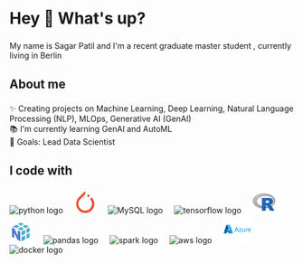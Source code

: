 <h1 align="left">Hey 👋 What's up?</h1>

###

<p align="left">My name is Sagar Patil and I'm a recent graduate master student , currently living in Berlin</p>

###

<h2 align="left">About me</h2>

###

<p align="left">✨ Creating projects on Machine Learning, Deep Learning, Natural Language Processing (NLP), MLOps, Generative AI (GenAI)<br>📚 I'm currently learning GenAI and AutoML<br>🎯 Goals: Lead Data Scientist<br>

###

<h2 align="left">I code with</h2>

###

<div align="left">
  <img src="https://github.com/bwks/vendor-icons-svg/blob/master/python.svg" height="40" alt="python logo"  />
  <img width="12" />
  <img src="https://github.com/devicons/devicon/blob/master/icons/pytorch/pytorch-original.svg" height="40" alt="pytorch logo"  />
  <img width="12" />
  <img src="https://github.com/bwks/vendor-icons-svg/blob/master/mysql-logo.svg" height="40" alt="MySQL logo"  />
  <img width="12" />
  <img src="https://github.com/valohai/ml-logos/blob/master/tensorflow-tf.svg" height="40" alt="tensorflow logo"  />
  <img width="12" />
  <img src="https://github.com/devicons/devicon/blob/master/icons/r/r-original.svg" height="40" alt="R logo"  />
  <img width="12" />
  <img src="https://github.com/valohai/ml-logos/blob/master/numpy.svg" height="40" alt="numpy logo"  />
  <img width="12" />
  <img src="https://github.com/valohai/ml-logos/blob/master/pandas.svg" height="40" alt="pandas logo"  />
  <img width="12" />
  <img src="https://github.com/valohai/ml-logos/blob/master/spark.svg" height="40" alt="spark logo"  />
  <img width="12" />
  <img src="https://upload.wikimedia.org/wikipedia/commons/9/93/Amazon_Web_Services_Logo.svg" height="40" alt="aws logo"  />
  <img width="12" />
  <img src="https://github.com/devicons/devicon/blob/master/icons/azure/azure-original-wordmark.svg" height="50" alt="azure logo"  />
  <img width="12" />
  <img src="https://github.com/bwks/vendor-icons-svg/blob/master/docker-logo.svg" height="40" alt="docker logo"  />
  <img width="12" />
</div>

###

